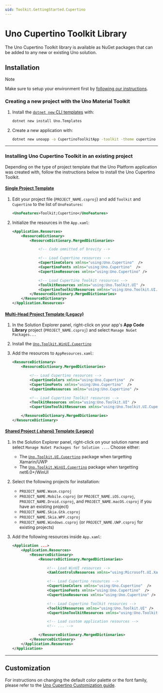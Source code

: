 ```yaml
---
uid: Toolkit.GettingStarted.Cupertino
---
```

# Uno Cupertino Toolkit Library

The Uno Cupertino Toolkit library is available as NuGet packages that can be added to any new or existing Uno solution.

## Installation

> [!NOTE]
> Make sure to setup your environment first by [following our instructions](xref:Uno.GetStarted.vs2022).

### Creating a new project with the Uno Material Toolkit

1. Install the [`dotnet new` CLI templates](xref:Uno.GetStarted.dotnet-new) with:

    ```bash
    dotnet new install Uno.Templates
    ```

2. Create a new application with:

    ```bash
    dotnet new unoapp -o CupertinoToolkitApp -toolkit -theme cupertino
    ```

---

### Installing Uno Cupertino Toolkit in an existing project

Depending on the type of project template that the Uno Platform application was created with, follow the instructions below to install the Uno Cupertino Toolkit.

#### [**Single Project Template**](#tab/singleproj)

1. Edit your project file (`PROJECT_NAME.csproj`) and add `Toolkit` and `Cupertino` to the list of `UnoFeatures`:

    ```xml
    <UnoFeatures>Toolkit;Cupertino</UnoFeatures>
    ```

2. Initialize the resources in the `App.xaml`:

    ```xml
    <Application.Resources>
        <ResourceDictionary>
            <ResourceDictionary.MergedDictionaries>

                <!-- Code ommitted of brevity -->

                <!-- Load Cupertino resources -->
                <CupertinoColors xmlns="using:Uno.Cupertino"  />
                <CupertinoFonts xmlns="using:Uno.Cupertino"  />
                <CupertinoResources xmlns="using:Uno.Cupertino" />

                <!-- Load Cupertino Toolkit resources -->
                <ToolkitResources xmlns="using:Uno.Toolkit.UI" />
                <CupertinoToolkitResources xmlns="using:Uno.Toolkit.UI.Cupertino" />
            </ResourceDictionary.MergedDictionaries>
        </ResourceDictionary>
    </Application.Resources>
    ```

#### [**Multi-Head Project Template (Legacy)**](#tab/multihead)

1. In the Solution Explorer panel, right-click on your app's **App Code Library** project (`PROJECT_NAME.csproj`) and select `Manage NuGet Packages...`
2. Install the [`Uno.Toolkit.WinUI.Cupertino`](https://www.nuget.org/packages/Uno.Toolkit.WinUI.Cupertino)
3. Add the resources to `AppResources.xaml`:

    ```xml
    <ResourceDictionary>
        <ResourceDictionary.MergedDictionaries>

            <!-- Load Cupertino resources -->
            <CupertinoColors xmlns="using:Uno.Cupertino"  />
            <CupertinoFonts xmlns="using:Uno.Cupertino"  />
            <CupertinoResources xmlns="using:Uno.Cupertino" />

            <!-- Load Cupertino Toolkit resources -->
            <ToolkitResources xmlns="using:Uno.Toolkit.UI" />
            <CupertinoToolkitResources xmlns="using:Uno.Toolkit.UI.Cupertino" />

        </ResourceDictionary.MergedDictionaries>
    </ResourceDictionary>
    ```

#### [**Shared Project (.shproj) Template (Legacy)**](#tab/shproj)

1. In the Solution Explorer panel, right-click on your solution name and select `Manage NuGet Packages for Solution ...`. Choose either:
     - The [`Uno.Toolkit.UI.Cupertino`](https://www.nuget.org/packages/Uno.Toolkit.UI.Cupertino/) package when targetting Xamarin/UWP
     - The [`Uno.Toolkit.WinUI.Cupertino`](https://www.nuget.org/packages/Uno.Toolkit.WinUI.Cupertino) package when targetting net6.0+/WinUI

2. Select the following projects for installation:
    - `PROJECT_NAME.Wasm.csproj`
    - `PROJECT_NAME.Mobile.csproj` (or `PROJECT_NAME.iOS.csproj`, `PROJECT_NAME.Droid.csproj`, and `PROJECT_NAME.macOS.csproj` if you have an existing project)
    - `PROJECT_NAME.Skia.Gtk.csproj`
    - `PROJECT_NAME.Skia.WPF.csproj`
    - `PROJECT_NAME.Windows.csproj` (or `PROJECT_NAME.UWP.csproj` for existing projects)
3. Add the following resources inside `App.xaml`:

    ```xml
    <Application ...>
        <Application.Resources>
            <ResourceDictionary>
                <ResourceDictionary.MergedDictionaries>

                    <!-- Load WinUI resources -->
                    <XamlControlsResources xmlns="using:Microsoft.UI.Xaml.Controls" />

                    <!-- Load Cupertino resources -->
                    <CupertinoColors xmlns="using:Uno.Cupertino"  />
                    <CupertinoFonts xmlns="using:Uno.Cupertino"  />
                    <CupertinoResources xmlns="using:Uno.Cupertino" />

                    <!-- Load Cupertino Toolkit resources -->
                    <ToolkitResources xmlns="using:Uno.Toolkit.UI" />
                    <CupertinoToolkitResources xmlns="using:Uno.Toolkit.UI.Cupertino" />

                    <!-- Load custom application resources -->
                    <!-- ... -->

                </ResourceDictionary.MergedDictionaries>
            </ResourceDictionary>
        </Application.Resources>
    </Application>
    ```

---

## Customization

For instructions on changing the default color palette or the font family, please refer to the [Uno Cupertino Customization guide](xref:Uno.Themes.Cupertino.GetStarted#customization).

